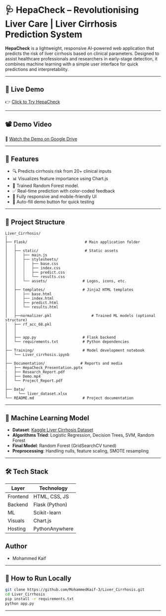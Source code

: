 
# 🩺 HepaCheck – Revolutionising Liver Care | Liver Cirrhosis Prediction System

**HepaCheck** is a lightweight, responsive AI-powered web application that predicts the risk of liver cirrhosis based on clinical parameters. Designed to assist healthcare professionals and researchers in early-stage detection, it combines machine learning with a simple user interface for quick predictions and interpretability.

---

## 🚀 Live Demo
👉 [Click to Try HepaCheck](https://hepacheck.pythonanywhere.com)

---

## 📽️ Demo Video
🎥 [Watch the Demo on Google Drive](https://drive.google.com/file/d/1r0yT9LP-eMFMNDLHWC5uexgbeYyShtvl/view?usp=sharing)

---

## 🧪 Features

- 🔍 Predicts cirrhosis risk from 20+ clinical inputs
- 📊 Visualizes feature importance using Chart.js
- 🧠 Trained Random Forest model.
- ✅ Real-time prediction with color-coded feedback
- 📱 Fully responsive and mobile-friendly UI
- 🧪 Auto-fill demo button for quick testing

---

## 📂 Project Structure

```
Liver_Cirrhosis/
│
├── Flask/                          # Main application folder
│   │
│   ├── static/                     # Static assets
│   │   ├── main.js
│   │   ├── stylesheets/
│   │   │   ├── base.css
│   │   │   ├── index.css
│   │   │   ├── predict.css
│   │   │   └── results.css
│   │   └── assets/                # Logos, icons, etc.
│   │
│   ├── templates/                 # Jinja2 HTML templates
│   │   ├── base.html
│   │   ├── index.html
│   │   ├── predict.html
│   │   └── results.html
│   │
│   ├──normalizer.pkl                  # Trained ML models (optional structure)
│   ├── rf_acc_68.pkl
│   │
│   │
│   ├── app.py                     # Flask backend
│   └── requirements.txt           # Python dependencies
│
├── Training/                      # Model development notebook
│   └── Liver_cirrhosis.ipynb
│
├── Documentation/                # Reports and media
│   ├── HepaCheck_Presentation.pptx
|   ├── Research_Report.pdf
│   ├── Demo.mp4
│   └── Project_Report.pdf
│
├── Data/                   
│     └── liver_dataset.xlsx
└── README.md                      # Project documentation
```

---

## 🧬 Machine Learning Model

- **Dataset**: [Kaggle Liver Cirrhosis Dataset](https://www.kaggle.com/datasets/bhavanipriya222/liver-cirrhosis-prediction)
- **Algorithms Tried**: Logistic Regression, Decision Trees, SVM, Random Forest
- **Final Model**: Random Forest (GridSearchCV tuned)
- **Preprocessing**: Handling nulls, feature scaling, SMOTE resampling

---

## 🛠️ Tech Stack

| Layer      | Technology            |
|------------|------------------------|
| Frontend   | HTML, CSS, JS          |
| Backend    | Flask (Python)         |
| ML         | Scikit-learn           |
| Visuals    | Chart.js               |
| Hosting    | PythonAnywhere         |


## Author
- Mohammed Kaif

---

## 📌 How to Run Locally

```bash
git clone https://github.com/MohammedKaif-3/Liver_Cirrhosis.git
cd Liver_Cirrhosis
pip install -r requirements.txt
python app.py
```

---
